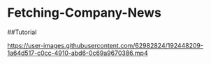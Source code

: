 # Fetching-Company-News

##Tutorial

https://user-images.githubusercontent.com/62982824/192448209-1a64d517-c0cc-4910-abd6-0c69a9670386.mp4




